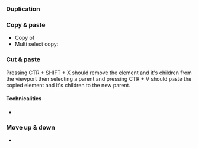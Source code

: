 ### Duplication

### Copy & paste

- Copy of
- Multi select copy:

### Cut & paste

Pressing CTR + SHIFT + X should remove the element and it's children from the viewport then selecting a parent and pressing CTR + V should paste the copied element and it's children to the new parent.

#### Technicalities

-

### Move up & down

-
